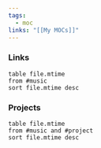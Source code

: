 ```yaml
---
tags:
  - moc
links: "[[My MOCs]]"
---
```


### Links
```dataview
table file.mtime
from #music
sort file.mtime desc
```
### Projects
```dataview
table file.mtime
from #music and #project
sort file.mtime desc
```
